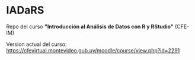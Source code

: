 # IADaRS
Repo del curso **"Introducción al Análisis de Datos con R y RStudio"** (CFE-IM)

Version actual del curso:
https://cfevirtual.montevideo.gub.uy/moodle/course/view.php?id=2291
